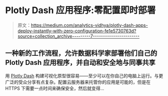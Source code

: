 # Plotly Dash 应用程序:零配置即时部署

> 原文：<https://medium.com/analytics-vidhya/plotly-dash-apps-deploy-instantly-with-zero-configuration-fe1e5730763d?source=collection_archive---------7----------------------->

## 一种新的工作流程，允许数据科学家部署他们自己的 Plotly Dash 应用程序，并自动和安全地与同事共享

用 [Plotly Dash](https://plotly.com/dash/) 构建可视化原型很容易——至少可以在你自己的电脑上运行。与更广泛的受众分享有点复杂。配置云服务器来托管你的应用是可能的，但是在 HTTPS 下需要一点时间来确保安全，然后就变得…